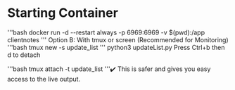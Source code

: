 # Starting Container 
'''bash
docker run -d --restart always -p 6969:6969 -v $(pwd):/app clientnotes
'''
Option B: With tmux or screen (Recommended for Monitoring)
'''bash
tmux new -s update_list
'''
python3 updateList.py
Press Ctrl+b then d to detach

'''bash
tmux attach -t update_list
'''✔️ 
This is safer and gives you easy access to the live output.
